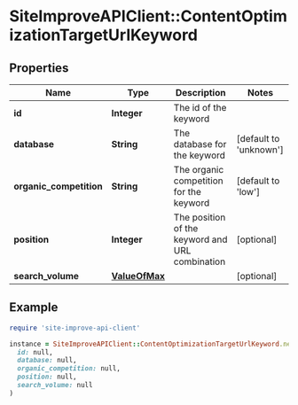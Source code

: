 # SiteImproveAPIClient::ContentOptimizationTargetUrlKeyword

## Properties

| Name | Type | Description | Notes |
| ---- | ---- | ----------- | ----- |
| **id** | **Integer** | The id of the keyword |  |
| **database** | **String** | The database for the keyword | [default to &#39;unknown&#39;] |
| **organic_competition** | **String** | The organic competition for the keyword | [default to &#39;low&#39;] |
| **position** | **Integer** | The position of the keyword and URL combination | [optional] |
| **search_volume** | [**ValueOfMax**](ValueOfMax.md) |  | [optional] |

## Example

```ruby
require 'site-improve-api-client'

instance = SiteImproveAPIClient::ContentOptimizationTargetUrlKeyword.new(
  id: null,
  database: null,
  organic_competition: null,
  position: null,
  search_volume: null
)
```

